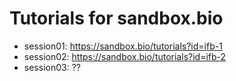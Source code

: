 # Tutorials for sandbox.bio

- session01: https://sandbox.bio/tutorials?id=ifb-1 
- session02: https://sandbox.bio/tutorials?id=ifb-2
- session03: ??



